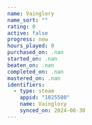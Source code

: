 ```yaml
---
name: Vainglory
name_sort: ""
rating: 0
active: false
progress: new
hours_played: 0
purchased_on: .nan
started_on: .nan
beaten_on: .nan
completed_on: .nan
mastered_on: .nan
identifiers:
  - type: steam
    appid: "1025580"
    name: Vainglory
    synced_on: 2024-08-30
---
```

